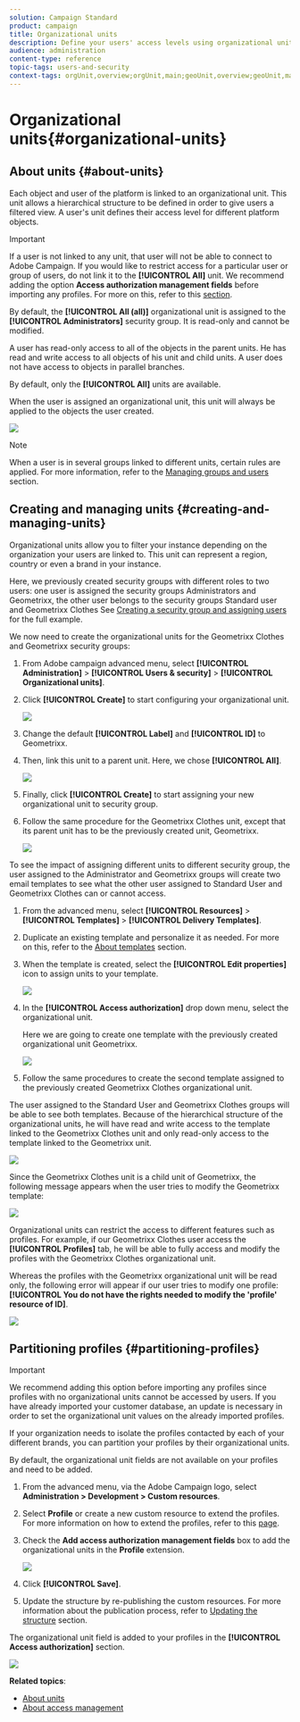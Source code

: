 ```yaml
---
solution: Campaign Standard
product: campaign
title: Organizational units
description: Define your users' access levels using organizational units.
audience: administration
content-type: reference
topic-tags: users-and-security
context-tags: orgUnit,overview;orgUnit,main;geoUnit,overview;geoUnit,main
---
```


# Organizational units{#organizational-units}

## About units {#about-units}

Each object and user of the platform is linked to an organizational unit. This unit allows a hierarchical structure to be defined in order to give users a filtered view. A user's unit defines their access level for different platform objects.

>[!IMPORTANT]
>
>If a user is not linked to any unit, that user will not be able to connect to Adobe Campaign. If you would like to restrict access for a particular user or group of users, do not link it to the **[!UICONTROL All]** unit. We recommend adding the option **Access authorization management fields** before importing any profiles. For more on this, refer to this [section](../../administration/using/organizational-units.md#partitioning-profiles).
>
>By default, the **[!UICONTROL All (all)]** organizational unit is assigned to the **[!UICONTROL Administrators]** security group. It is read-only and cannot be modified.

A user has read-only access to all of the objects in the parent units. He has read and write access to all objects of his unit and child units. A user does not have access to objects in parallel branches.

By default, only the **[!UICONTROL All]** units are available.

When the user is assigned an organizational unit, this unit will always be applied to the objects the user created.

![](assets/user_management_2.png)

>[!NOTE]
>
>When a user is in several groups linked to different units, certain rules are applied. For more information, refer to the [Managing groups and users](../../administration/using/managing-groups-and-users.md) section.

## Creating and managing units {#creating-and-managing-units}

Organizational units allow you to filter your instance depending on the organization your users are linked to. This unit can represent a region, country or even a brand in your instance.

Here, we previously created security groups with different roles to two users: one user is assigned the security groups Administrators and Geometrixx, the other user belongs to the security groups Standard user and Geometrixx Clothes See [Creating a security group and assigning users](../../administration/using/managing-groups-and-users.md#creating-a-security-group-and-assigning-users) for the full example.

We now need to create the organizational units for the Geometrixx Clothes and Geometrixx security groups:

1. From Adobe campaign advanced menu, select **[!UICONTROL Administration]** > **[!UICONTROL Users & security]** > **[!UICONTROL Organizational units]**.
1. Click **[!UICONTROL Create]** to start configuring your organizational unit.

   ![](assets/manage_units_1.png)

1. Change the default **[!UICONTROL Label]** and **[!UICONTROL ID]** to Geometrixx.
1. Then, link this unit to a parent unit. Here, we chose **[!UICONTROL All]**.

   ![](assets/manage_units_2.png)

1. Finally, click **[!UICONTROL Create]** to start assigning your new organizational unit to security group.
1. Follow the same procedure for the Geometrixx Clothes unit, except that its parent unit has to be the previously created unit, Geometrixx.

   ![](assets/manage_units_3.png)

To see the impact of assigning different units to different security group, the user assigned to the Administrator and Geometrixx groups will create two email templates to see what the other user assigned to Standard User and Geometrixx Clothes can or cannot access.

1. From the advanced menu, select **[!UICONTROL Resources]** > **[!UICONTROL Templates]** > **[!UICONTROL Delivery Templates]**.
1. Duplicate an existing template and personalize it as needed. For more on this, refer to the [About templates](../../start/using/marketing-activity-templates.md) section.
1. When the template is created, select the **[!UICONTROL Edit properties]** icon to assign units to your template.

   ![](assets/manage_units_6.png)

1. In the **[!UICONTROL Access authorization]** drop down menu, select the organizational unit.

   Here we are going to create one template with the previously created organizational unit Geometrixx.

   ![](assets/manage_units_5.png)

1. Follow the same procedures to create the second template assigned to the previously created Geometrixx Clothes organizational unit.

The user assigned to the Standard User and Geometrixx Clothes groups will be able to see both templates. Because of the hierarchical structure of the organizational units, he will have read and write access to the template linked to the Geometrixx Clothes unit and only read-only access to the template linked to the Geometrixx unit.

![](assets/manage_units_7.png)

Since the Geometrixx Clothes unit is a child unit of Geometrixx, the following message appears when the user tries to modify the Geometrixx template: 

![](assets/manage_units_8.png)

Organizational units can restrict the access to different features such as profiles. For example, if our Geometrixx Clothes user access the **[!UICONTROL Profiles]** tab, he will be able to fully access and modify the profiles with the Geometrixx Clothes organizational unit.

Whereas the profiles with the Geometrixx organizational unit will be read only, the following error will appear if our user tries to modify one profile: **[!UICONTROL You do not have the rights needed to modify the 'profile' resource of ID]**.

![](assets/manage_units_10.png)

## Partitioning profiles {#partitioning-profiles}

>[!IMPORTANT]
>
>We recommend adding this option before importing any profiles since profiles with no organizational units cannot be accessed by users.
>If you have already imported your customer database, an update is necessary in order to set the organizational unit values on the already imported profiles.

If your organization needs to isolate the profiles contacted by each of your different brands, you can partition your profiles by their organizational units.

By default, the organizational unit fields are not available on your profiles and need to be added.

1. From the advanced menu, via the Adobe Campaign logo, select **Administration > Development > Custom resources**.
1. Select **Profile** or create a new custom resource to extend the profiles. For more information on how to extend the profiles, refer to this [page](../../developing/using/extending-the-profile-resource-with-a-new-field.md#step-1--extend-the-profile-resource).
1. Check the **Add access authorization management fields** box to add the organizational units in the **Profile** extension.

   ![](assets/user_management_9.png)

1. Click **[!UICONTROL Save]**.
1. Update the structure by re-publishing the custom resources. For more information about the publication process, refer to [Updating the structure](../../developing/using/updating-the-database-structure.md) section.

The organizational unit field is added to your profiles in the **[!UICONTROL Access authorization]** section.

![](assets/user_management_10.png)

**Related topics**:

* [About units](../../administration/using/organizational-units.md#about-units)
* [About access management](../../administration/using/about-access-management.md)

